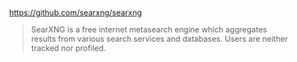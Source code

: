 https://github.com/searxng/searxng

>  SearXNG is a free internet metasearch engine which aggregates results from various search services and databases. Users are neither tracked nor profiled. 